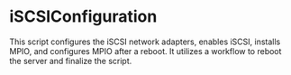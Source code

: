 # iSCSIConfiguration
This script configures the iSCSI network adapters, enables iSCSI, installs MPIO, and configures MPIO after a reboot. It utilizes a workflow to reboot the server and finalize the script.
